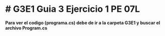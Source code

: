 <h1># G3E1
Guia 3 Ejercicio 1 PE 07L</h1>

<b>Para ver el codigo (programa.cs) debe de ir a la carpeta G3E1 y buscar el archivo Program.cs </b>
